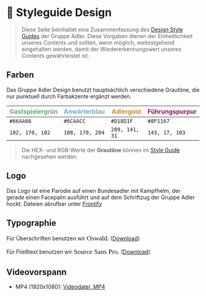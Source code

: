 # :rainbow: Styleguide Design

> Diese Seite beinhaltet eine Zusammenfassung des [Design Style Guides](https://app.frontify.com/d/TGzpvq9Hw4EM/gruppe-adler-style-guide) der Gruppe Adler. Diese Vorgaben dienen der Einheitlichkeit unseres Contents und sollten, wenn möglich, weitestgehend eingehalten werden, damit der Wiedererkennungswert unseres Contents gewährleistet ist.


## Farben
Das Gruppe Adler Design benutzt hauptsächlich verschiedene Grautöne, die nur punktuell durch Farbakzente ergänzt werden.


| <span style="color: #66AA66">Gastspielergrün</span>  | <span style="color: #6CAACC">Anwärterblau</span> | <span style="color: #D18D1F">Adlergold</span> | <span style="color: #8F1167">Führungspurpur</span> |
| ------------- | ------------- | ------------- | ------------- |
| `#66AA66`  | `#6CAACC`  | `#D18D1F`  | `#8F1167`  |
| `102, 170, 102` | `108, 170, 204`  | `209, 141, 31`  | `143, 17, 103`  |


> Die HEX- und RGB-Werte der **Grautöne** können im [Style Guide](https://app.frontify.com/d/TGzpvq9Hw4EM/gruppe-adler-style-guide#/farben) nachgesehen werden.


## Logo
Das Logo ist eine Parodie auf einen Bundesadler mit Kampfhelm, der gerade einen Facepalm ausführt und auf dem Schriftzug der Gruppe Adler hockt.
Dateien abrufbar unter [Frontify](https://company-89075.frontify.com/d/TGzpvq9Hw4EM/gruppe-adler-style-guide)

## Typographie
Für Überschriften benutzen wir <span style="font-family:Oswald; font-size:1.25em">Oswald.</span> ([Download](https://fonts.google.com/specimen/Oswald))  
  
Für Fließtext benutzen wir <span style="font-family:Source Sans Pro; font-size:1.25em">Source Sans Pro.</span> ([Download](https://fonts.google.com/specimen/Source+Sans+Pro))  

<style>
    @import url('https://fonts.googleapis.com/css2?family=Oswald&family=Source+Sans+Pro&display=swap');
</style>

## Videovorspann
* MP4 (1920x1080): [Videodatei .MP4](https://cdn.gruppe-adler.de/content/Intro_GruppeAdler_FullHD_2017.mp4)

